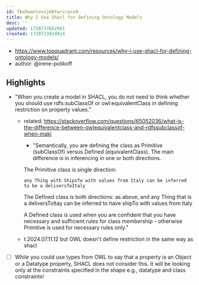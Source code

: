 ```yaml
---
id: fkw5wantovnjm6twrvrpsx0
title: Why I Use Shacl for Defining Ontology Models
desc: ''
updated: 1720737602961
created: 1720723924914
---
```


- https://www.topquadrant.com/resources/why-i-use-shacl-for-defining-ontology-models/
- author: @irene-polikoff

## Highlights

- "When you create a model in SHACL, you do not need to think whether you should use rdfs:subClassOf or owl:equivalentClass in defining restriction on property values."
  - related: https://stackoverflow.com/questions/65052036/what-is-the-difference-between-owlequivalentclass-and-rdfssubclassof-when-maki
    - "Semantically, you are defining the class as Primitive (subClassOf) versus Defined (equivalentClass). The main difference is in inferencing in one or both directions.

    The Primitive class is single direction:

        any Thing with ShipsTo with values from Italy can be inferred to be a deliversToItaly 
    
    The Defined class is both directions:
        as above, and
        any Thing that is a deliversToItay can be inferred to have shipTo with values from Italy

    A Defined class is used when you are confident that you have necessary and sufficient rules for class membership - otherwise Primitive is used for necessary rules only."
  - t.2024.07.11.12 but OWL doesn't define restriction in the same way as shacl
- [ ] While you could use types from OWL to say that a property is an Object or a Datatype property, SHACL does not consider this. It will be looking only at the constraints specified in the shape e.g., datatype and class constraints!